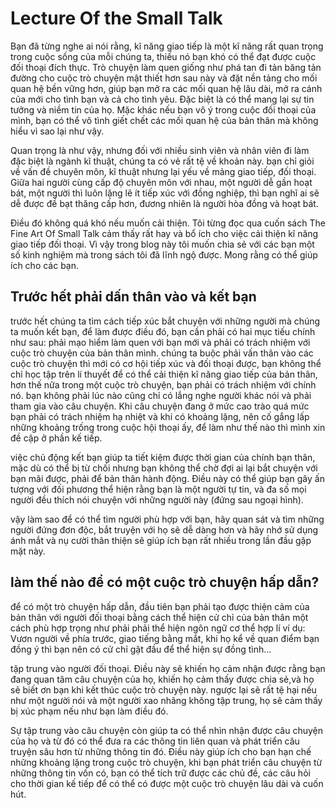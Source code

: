 # Lecture Of the Small Talk



Bạn đã từng nghe ai nói rằng, kĩ năng giao tiếp là một kĩ năng rất quan trọng trong cuộc sống của mỗi chúng ta, thiếu nó bạn khó có thể đạt được cuộc đối thoại đích thực. Trò chuyện làm quen giống như phá tan đi tản băng tản đường cho cuộc trò chuyện mật thiết hơn sau này và đặt nền tảng cho mối quan hệ bền vững hơn, giúp bạn mở ra các mối quan hệ lâu dài, mở ra cánh của mới cho tình bạn và cả cho tình yêu. Đặc biệt là có thể mang lại sự tin tưởng và niềm tin của họ. Mặc khác nếu bạn vô ý trong cuộc đối thoại của mình, bạn có thể vô tình giết chết các mối quan hệ của bản thân mà không hiểu vì sao lại như vậy.

Quan trọng là như vậy, nhưng đối với nhiều sinh viên và nhân viên đi làm đặc biệt là ngành kĩ thuật, chúng ta có vẻ rất tệ về khoản này. bạn chỉ giỏi về vấn đề chuyên môn, kĩ thuật nhưng lại yếu về mảng giao tiếp, đối thoại. Giữa hai người cùng cấp độ chuyên môn với nhau, một người dễ gần hoạt bát, một người thì luôn lặng lẽ ít tiếp xúc với đồng nghiệp, thì bạn nghĩ ai sẽ dễ  được đề bạt thăng cấp hơn, đương nhiên là người hòa đồng và hoạt bát. 

Điều đó không quá khó nếu muốn cải thiện. Tôi từng đọc qua cuốn sách The Fine Art Of Small Talk cảm thấy rất hay và bổ ích cho việc cải thiện kĩ năng giao tiếp đối thoại. Vì vậy trong blog này tôi muốn chia sẻ với các bạn một số kinh nghiệm mà trong sách tôi đã lĩnh ngộ được. Mong rằng có thể giúp ích cho các bạn.

## Trước hết phải dấn thân vào và kết bạn

trước hết chúng ta tìm cách tiếp xúc bắt chuyện với những người mà chúng ta muốn kết bạn, để làm được điều đó, bạn cần phải có hai mục tiếu chính như sau: phải mạo hiểm làm quen với bạn mới và phải có trách nhiệm với cuộc trò chuyện của bản thân mình. chúng ta buộc phải vấn thân vào các cuộc trò chuyện thì mới có cơ hội tiếp xúc và đối thoại được, bạn không thể chỉ học tập trên lí thuyết để có thể cải thiện kĩ năng giao tiếp của bản thân, hơn thế nữa trong một cuộc trò chuyện, bạn phải có trách nhiệm với chính nó. bạn không phải lúc nào cũng chỉ có lắng nghe người khác nói và phải tham gia vào câu chuyện. Khi câu chuyện đang ở mức cao trào quá mức bạn phải có trách nhiệm hạ nhiệt và khi có khoảng lặng, nên cố gắng lấp những khoảng trống trong cuộc hội thoại ấy, để làm như thế nào thì mình xin đề cập ở phần kế tiếp.

việc chủ động kết bạn giúp ta tiết kiệm được thời gian của chính bạn thân, mặc dù có thể bị từ chối nhưng bạn không thể chờ đợi ai lại bắt chuyện với bạn mãi được, phải để bản thân hành động. Điều này có thể giúp bạn gây ấn tượng với đối phương thể hiện rằng bạn là một người tự tin, và đa số mọi người đều thích nói chuyện với những người này (đứng sau ngoại hình).

vậy làm sao để có thể tìm người phù hợp với bạn, hãy quan sát và tìm những người đứng đơn độc, bắt truyện với họ sẽ dễ dàng hơn và hãy nhớ sử dụng ánh mắt và nụ cười thân thiện sẽ giúp ích bạn rất nhiều trong lần đầu gặp mặt này.

## làm thế nào để có một cuộc trò chuyện hấp dẫn?

để có một trò chuyện hấp dẫn, đầu tiên bạn phải tạo được thiện cảm của bản thân với người đối thoại bằng cách thể hiện cử chỉ của bản thân một cách phù hợp trọng như phải phải thể hiện ngôn ngữ cơ thể hợp lí ví dụ: Vươn người về phía trước, giao tiếng bằng mắt, khi họ kể về quan điểm bạn đồng ý thì bạn nên có cử chỉ gật đầu để thể hiện sự đồng tình...

 tập trung vào người đối thoại. Điều này sẽ khiến họ cảm nhận được rằng bạn đang quan tâm câu chuyện của họ, khiến họ cảm thấy được chia sẻ,và họ sẽ biết ơn bạn khi kết thúc cuộc trò chuyện này. ngược lại sẽ rất tệ hại nếu như một người nói và một người xao nhãng không tập trung, họ sẽ cảm thấy bị xúc phạm nếu như bạn làm điều đó. 

Sự tập trung vào câu chuyện còn giúp ta có thể nhìn nhận được câu chuyện của họ và từ đó có thể đưa ra các thông tin liên quan và phát triển câu truyện sâu hơn từ những thông tin đó. Điều này giúp ích cho bạn hạn chế những khoảng lặng trong cuộc trò chuyện, khi bạn phát triển câu chuyện từ những thông tin vốn có, bạn có thể  tích trữ được các chủ đề, các câu hỏi cho thời gian kế tiếp để có thể có được một cuộc trò chuyện lâu dài và cuốn hút.









